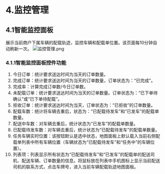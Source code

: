 # 4.监控管理
## 4.1智能监控面板
展示当前商户下属车辆的配载轨迹，监控车辆和配载单位置。该页面每10分钟自动刷新一次。
![监控管理.png](https://i.loli.net/2019/01/15/5c3db0cabdb6a.png)
### 4.1.1智能监控面板控件功能
1. 今日订单：统计要求送达时间为当天的订单数量。
2. 完成订单：统计要求送达时间为当天的订单数量，订单状态为：“已完成”。
3. 完成率：计算完成订单数/今日订单数。
4. 未配载订单：统计要求送达时间为当天的订单数量。订单状态为：“已下单待确认”或“已下单待配载”。
5. 拒收订单：统计要求送达时间为当天，订单状态为：“已拒收”的订单数量。
6. 配载车数：统计将车辆去重后，状态为：“已配载待发车”和“已发车”的配载单数量。
7. 配送中车数：对车辆去重后，统计状态为“已发车”的配载单数量。
8. 已配载待发车数：对车辆去重后，统计状态为“已配载待发车”的配载单数量。
9. 任务车辆实时位置：该按钮默认是选中状态，地图面板上默认载入当前右侧配载单列表中所有车辆位置（车辆状态为“已配载待发车”和“任务中”的车辆位置）。
10. 列表项：列表显示所有状态为“已配载待发车”和“已发车”的配载单的配送司机、配送车辆、订单数量的信息。将鼠标放在列表中手机图标上显示当前配送司机的联系方式，点击车牌号，进入当前车辆配载轨迹地图面板。